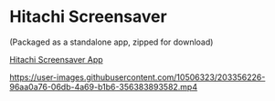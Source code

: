 # Hitachi Screensaver
 
(Packaged as a standalone app, zipped for download)

[Hitachi Screensaver App](https://dl.dropboxusercontent.com/s/zscjpnt58s03oa4/HitachiScreensaverApp.zip?dl=0)

https://user-images.githubusercontent.com/10506323/203356226-96aa0a76-06db-4a69-b1b6-356383893582.mp4

